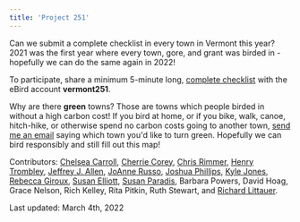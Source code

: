```yaml
---
title: 'Project 251'
---
```


Can we submit a complete checklist in every town in Vermont this year? 2021 was the first year where every town, gore, and grant was birded in - hopefully we can do the same again in 2022!

To participate, share a minimum 5-minute long, [complete checklist](https://support.ebird.org/en/support/solutions/articles/48000967748) with the eBird account **vermont251**.

Why are there **green** towns? Those are towns which people birded in without a high carbon cost! If you bird at home, or if you bike, walk, canoe, hitch-hike, or otherwise spend no carbon costs going to another town, [send me an email](mailto:richard@birdinginvermont.com) saying which town you'd like to turn green. Hopefully we can bird responsibly and still fill out this map!

Contributors:
[Chelsea Carroll](https://ebird.org/profile/NjQ1MjQy/US-VT-021),
[Cherrie Corey](https://ebird.org/profile/MTQ3Mjg2/US-VT-025),
[Chris Rimmer](https://ebird.org/vt/profile/Mjc3NzU/world),
[Henry Trombley](https://ebird.org/profile/MzUzMDc/world),
[Jeffrey J. Allen](https://ebird.org/vt/profile/Mjc3MjE/world),
[JoAnne Russo](https://ebird.org/vt/profile/MTUyNTc5),
[Joshua Phillips](https://ebird.org/vt/profile/MTUyNTc5),
[Kyle Jones](https://ebird.org/vt/profile/MTM5Nzgz/world),
[Rebecca Giroux](https://ebird.org/profile/MTc3ODI0/US-VT),
[Susan Elliott](https://ebird.org/profile/MjQzNw/US-VT-021),
[Susan Paradis](https://ebird.org/profile/MTEwMDU3Mw/world),
Barbara Powers,
David Hoag,
Grace Nelson,
Rich Kelley,
Rita Pitkin,
Ruth Stewart,
and [Richard Littauer](https://ebird.org/vt/profile/Mjg0MTUx/US-VT).

Last updated:
March 4th, 2022
